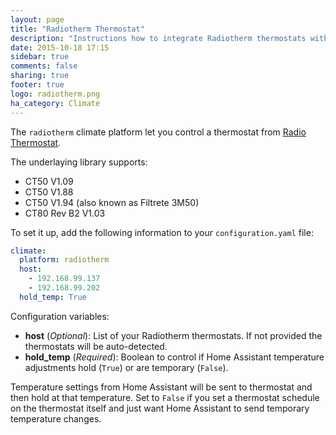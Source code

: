 ```yaml
---
layout: page
title: "Radiotherm Thermostat"
description: "Instructions how to integrate Radiotherm thermostats within Home Assistant."
date: 2015-10-18 17:15
sidebar: true
comments: false
sharing: true
footer: true
logo: radiotherm.png
ha_category: Climate
---
```



The `radiotherm` climate platform let you control a thermostat from [Radio Thermostat](http://www.radiothermostat.com/).

The underlaying library supports:

- CT50 V1.09
- CT50 V1.88
- CT50 V1.94 (also known as Filtrete 3M50)
- CT80 Rev B2 V1.03

To set it up, add the following information to your `configuration.yaml` file:

```yaml
climate:
  platform: radiotherm
  host:
    - 192.168.99.137
    - 192.168.99.202
  hold_temp: True
```

Configuration variables:

- **host** (*Optional*): List of your Radiotherm thermostats. If not provided the thermostats will be auto-detected.
- **hold_temp** (*Required*): Boolean to control if Home Assistant temperature adjustments hold (`True`) or are temporary (`False`).

Temperature settings from Home Assistant will be sent to thermostat and then hold at that temperature. Set to `False` if you set a thermostat schedule on the thermostat itself and just want Home Assistant to send temporary temperature changes.

